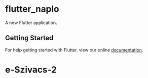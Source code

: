# flutter_naplo

A new Flutter application.

## Getting Started

For help getting started with Flutter, view our online
[documentation](https://flutter.io/).
# e-Szivacs-2
